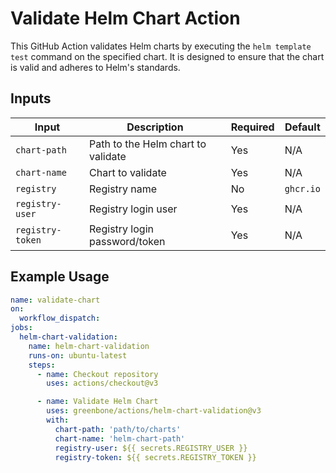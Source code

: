 # Validate Helm Chart Action

This GitHub Action validates Helm charts by executing the `helm template test` command on the specified chart. It is designed to ensure that the chart is valid and adheres to Helm's standards.

## Inputs

| Input          | Description                                      | Required | Default  |
|----------------|--------------------------------------------------|----------|----------|
| `chart-path`   | Path to the Helm chart to validate               | Yes      | N/A      |
| `chart-name`   | Chart to validate                                | Yes      | N/A      |
| `registry`     | Registry name                                    | No       | `ghcr.io`|
| `registry-user`| Registry login user                              | Yes      | N/A      |
| `registry-token`| Registry login password/token                   | Yes      | N/A      |

## Example Usage

```yml
name: validate-chart
on:
  workflow_dispatch:
jobs:
  helm-chart-validation:
    name: helm-chart-validation
    runs-on: ubuntu-latest
    steps:
      - name: Checkout repository
        uses: actions/checkout@v3

      - name: Validate Helm Chart
        uses: greenbone/actions/helm-chart-validation@v3
        with:
          chart-path: 'path/to/charts'
          chart-name: 'helm-chart-path'
          registry-user: ${{ secrets.REGISTRY_USER }}
          registry-token: ${{ secrets.REGISTRY_TOKEN }}
          

